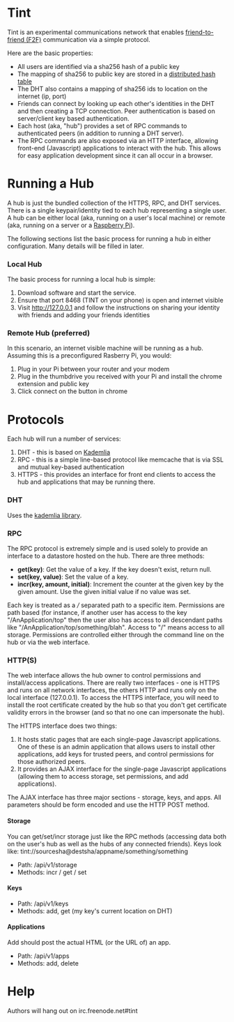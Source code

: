 # Tint
Tint is an experimental communications network that enables [friend-to-friend (F2F)](http://en.wikipedia.org/wiki/Friend-to-friend) communication via a simple protocol.

Here are the basic properties:
 * All users are identified via a sha256 hash of a public key
 * The mapping of sha256 to public key are stored in a [distributed hash table](http://en.wikipedia.org/wiki/Distributed_hash_table)
 * The DHT also contains a mapping of sha256 ids to location on the internet (ip, port)
 * Friends can connect by looking up each other's identities in the DHT and then creating a TCP connection.  Peer authentication is based on server/client key based authentication.
 * Each host (aka, "hub") provides a set of RPC commands to authenticated peers (in addition to running a DHT server).
 * The RPC commands are also exposed via an HTTP interface, allowing front-end (Javascript) applications to interact with the hub.  This allows for easy application development since it can all occur in a browser.

# Running a Hub
A hub is just the bundled collection of the HTTPS, RPC, and DHT services.  There is a single keypair/identity tied to each hub representing a single user.  A hub can be either local (aka, running on a user's local machine) or remote (aka, running on a server or a [Raspberry Pi](http://www.raspberrypi.org/)).

The following sections list the basic process for running a hub in either configuration.  Many details will be filled in later.

### Local Hub
The basic process for running a local hub is simple:

1. Download software and start the service.
1. Ensure that port 8468 (TINT on your phone) is open and internet visible
1. Visit http://127.0.0.1 and follow the instructions on sharing your identity with friends and adding your friends identities

### Remote Hub (preferred)
In this scenario, an internet visible machine will be running as a hub.  Assuming this is a preconfigured Rasberry Pi, you would:

1. Plug in your Pi between your router and your modem
1. Plug in the thumbdrive you received with your Pi and install the chrome extension and public key
1. Click connect on the button in chrome

# Protocols
Each hub will run a number of services:

1. DHT - this is based on [Kademlia](http://en.wikipedia.org/wiki/Kademlia)
1. RPC - this is a simple line-based protocol like memcache that is via SSL and mutual key-based authentication
1. HTTPS - this provides an interface for front end clients to access the hub and applications that may be running there.

### DHT
Uses the [kademlia library](https://github.com/bmuller/kademlia).

### RPC
The RPC protocol is extremely simple and is used solely to provide an interface to a datastore hosted on the hub.  There are three methods:

* **get(key)**: Get the value of a key.  If the key doesn't exist, return null.
* **set(key, value)**: Set the value of a key.
* **incr(key, amount, initial)**: Increment the counter at the given key by the given amount.  Use the given initial value if no value was set.

Each key is treated as a */* separated path to a specific item.  Permissions are path based (for instance, if another user has access to the key "/AnApplication/top" then the user also has access to all descendant paths like "/AnApplication/top/something/blah".  Access to "/" means access to all storage.  Permissions are controlled either through the command line on the hub or via the web interface.

### HTTP(S)
The web interface allows the hub owner to control permissions and install/access applications.  There are really two interfaces - one is HTTPS and runs on all network interfaces, the others HTTP and runs only on the local interface (127.0.0.1).  To access the HTTPS interface, you will need to install the root certificate created by the hub so that you don't get certificate validity errors in the browser (and so that no one can impersonate the hub).

The HTTPS interface does two things:
1. It hosts static pages that are each single-page Javascript applications.  One of these is an admin application that allows users to install other applications, add keys for trusted peers, and control permissions for those authorized peers.
1. It provides an AJAX interface for the single-page Javascript applications (allowing them to access storage, set permissions, and add applications).

The AJAX interface has three major sections - storage, keys, and apps.  All parameters should be form encoded and use the HTTP POST method.

#### Storage
You can get/set/incr storage just like the RPC methods (accessing data both on the user's hub as well as the hubs of any connected friends).  Keys look like:
tint://sourcesha@destsha/appname/something/something

* Path: /api/v1/storage
* Methods: incr / get / set

#### Keys

* Path: /api/v1/keys
* Methods: add, get (my key's current location on DHT)

#### Applications
Add should post the actual HTML (or the URL of) an app.

* Path: /api/v1/apps
* Methods: add, delete

# Help
Authors will hang out on irc.freenode.net#tint